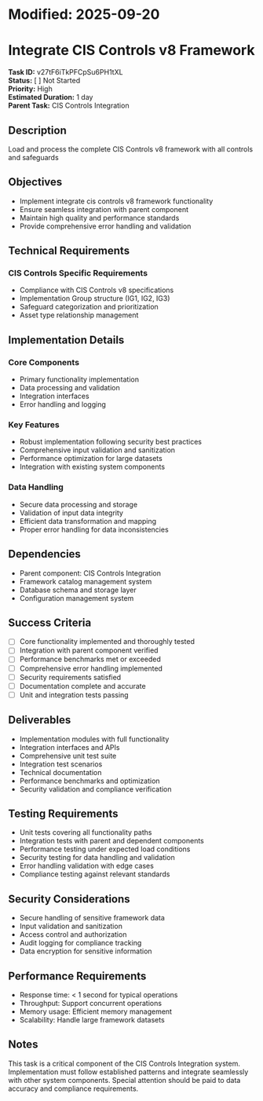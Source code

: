 # Modified: 2025-09-20

# Integrate CIS Controls v8 Framework

**Task ID:** v27tF6iTkPFCpSu6PH1tXL  
**Status:** [ ] Not Started  
**Priority:** High  
**Estimated Duration:** 1 day  
**Parent Task:** CIS Controls Integration

## Description
Load and process the complete CIS Controls v8 framework with all controls and safeguards

## Objectives
- Implement integrate cis controls v8 framework functionality
- Ensure seamless integration with parent component
- Maintain high quality and performance standards
- Provide comprehensive error handling and validation

## Technical Requirements
### CIS Controls Specific Requirements
- Compliance with CIS Controls v8 specifications
- Implementation Group structure (IG1, IG2, IG3)
- Safeguard categorization and prioritization
- Asset type relationship management


## Implementation Details
### Core Components
- Primary functionality implementation
- Data processing and validation
- Integration interfaces
- Error handling and logging

### Key Features
- Robust implementation following security best practices
- Comprehensive input validation and sanitization
- Performance optimization for large datasets
- Integration with existing system components

### Data Handling
- Secure data processing and storage
- Validation of input data integrity
- Efficient data transformation and mapping
- Proper error handling for data inconsistencies

## Dependencies
- Parent component: CIS Controls Integration
- Framework catalog management system
- Database schema and storage layer
- Configuration management system

## Success Criteria
- [ ] Core functionality implemented and thoroughly tested
- [ ] Integration with parent component verified
- [ ] Performance benchmarks met or exceeded
- [ ] Comprehensive error handling implemented
- [ ] Security requirements satisfied
- [ ] Documentation complete and accurate
- [ ] Unit and integration tests passing

## Deliverables
- Implementation modules with full functionality
- Integration interfaces and APIs
- Comprehensive unit test suite
- Integration test scenarios
- Technical documentation
- Performance benchmarks and optimization
- Security validation and compliance verification

## Testing Requirements
- Unit tests covering all functionality paths
- Integration tests with parent and dependent components
- Performance testing under expected load conditions
- Security testing for data handling and validation
- Error handling validation with edge cases
- Compliance testing against relevant standards

## Security Considerations
- Secure handling of sensitive framework data
- Input validation and sanitization
- Access control and authorization
- Audit logging for compliance tracking
- Data encryption for sensitive information

## Performance Requirements
- Response time: < 1 second for typical operations
- Throughput: Support concurrent operations
- Memory usage: Efficient memory management
- Scalability: Handle large framework datasets

## Notes
This task is a critical component of the CIS Controls Integration system. Implementation must follow established patterns and integrate seamlessly with other system components. Special attention should be paid to data accuracy and compliance requirements.
